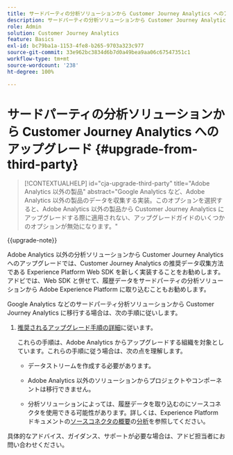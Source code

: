 ```yaml
---
title: サードパーティの分析ソリューションから Customer Journey Analytics へのアップグレード
description: サードパーティの分析ソリューションから Customer Journey Analytics へのアップグレード方法を説明します
role: Admin
solution: Customer Journey Analytics
feature: Basics
exl-id: bc79ba1a-1153-4fe8-b265-9703a323c977
source-git-commit: 33e962bc3834d6b7d0a49bea9aa06c67547351c1
workflow-type: tm+mt
source-wordcount: '238'
ht-degree: 100%

---
```


# サードパーティの分析ソリューションから Customer Journey Analytics へのアップグレード {#upgrade-from-third-party}

<!-- markdownlint-disable MD034 -->

>[!CONTEXTUALHELP]
>id="cja-upgrade-third-party"
>title="Adobe Analytics 以外の製品"
>abstract="Google Analytics など、Adobe Analytics 以外の製品のデータを収集する実装。このオプションを選択すると、Adobe Analytics 以外の製品から Customer Journey Analytics にアップグレードする際に適用されない、アップグレードガイドのいくつかのオプションが無効になります。"

<!-- markdownlint-enable MD034 -->

{{upgrade-note}}

Adobe Analytics 以外の分析ソリューションから Customer Journey Analytics へのアップグレードでは、Customer Journey Analytics の推奨データ収集方法である Experience Platform Web SDK を新しく実装することをお勧めします。アドビでは、Web SDK と併せて、履歴データをサードパーティの分析ソリューションから Adobe Experience Platform に取り込むこともお勧めします。

<!-- After you have enough historical data using the Experience Platform Web SDK and you have fully transitioned to Customer Journey Analytics, the Analytics source connector can be turned off and the Web SDK can be used exclusively. -->

Google Analytics などのサードパーティ分析ソリューションから Customer Journey Analytics に移行する場合は、次の手順に従いします。

1. [推奨されるアップグレード手順の詳細](/help/getting-started/cja-upgrade/cja-upgrade-recommendations.md#detailed-recommended-upgrade-steps)に従います。

   これらの手順は、Adobe Analytics からアップグレードする組織を対象としています。これらの手順に従う場合は、次の点を理解します。

   * データストリームを作成する必要があります。

   * Adobe Analytics 以外のソリューションからプロジェクトやコンポーネントは移行できません。

   * 分析ソリューションによっては、履歴データを取り込むのにソースコネクタを使用できる可能性があります。詳しくは、Experience Platform ドキュメントの[ソースコネクタの概要](https://experienceleague.adobe.com/ja/docs/experience-platform/sources/home)の[分析](https://experienceleague.adobe.com/ja/docs/experience-platform/sources/home#analytics)を参照してください。


具体的なアドバイス、ガイダンス、サポートが必要な場合は、アドビ担当者にお問い合わせください。


